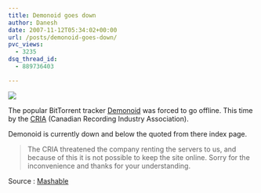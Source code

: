 ```yaml
---
title: Demonoid goes down
author: Danesh
date: 2007-11-12T05:34:02+00:00
url: /posts/demonoid-goes-down/
pvc_views:
  - 3235
dsq_thread_id:
  - 889736403

---
```

![][1]

The popular BitTorrent tracker [Demonoid][2] was forced to go offline. This time by the [CRIA][3] (Canadian Recording Industry Association).

Demonoid is currently down and below the quoted from there index page.

> The CRIA threatened the company renting the servers to us, and because of this it is not possible to keep the site online. Sorry for the inconvenience and thanks for your understanding.

Source : [Mashable][4]

 [1]: http://i62.photobucket.com/albums/h100/vwvr9/demonoid.jpg
 [2]: http://en.wikipedia.org/wiki/Demonoid
 [3]: http://www.cria.ca/
 [4]: http://mashable.com/2007/11/09/bittorrent-tracker-demonoid-down/